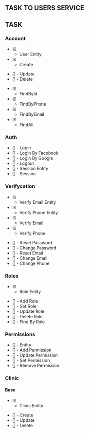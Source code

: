 ## TASK TO USERS SERVICE

[user_service]: 8001/users

## TASK

### Account

- [x] - User Entity
- [x] - Create
- [] - Update
- [] - Delete
- [x] - FindById
- [x] - FindByPhone
- [x] - FindByEmail
- [x] - FindAll

### Auth
- [] - Login
- [] - Login By Facebook
- [] - Login By Google
- [] - Logout
- [] - Session Entity
- [] - Session 

### Verifycation

- [x] - Verify Email Entity
- [x] - Verify Phone Entity
- [x] - Verify Email
- [x] - Verify Phone
- [] - Reset Password
- [] - Change Password
- [] - Reset Email
- [] - Change Email
- [] - Change Phone

### Roles

- [x] - Role Entity
- [] - Add Role
- [] - Set Role
- [] - Update Role
- [] - Delete Role
- [] - Find By Role

### Permissions
- [] - Entity
- [] - Add Permission
- [] - Update Permission
- [] - Set Permission
- [] - Remove Permission


### Clinic
#### Base
- [x] - Clinic Entity
- [] - Create
- [] - Update
- [] - Delete
